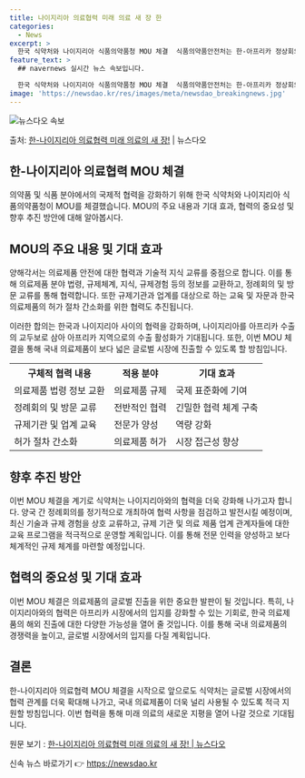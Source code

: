 ```yaml
---
title: 나이지리아 의료협력 미래 의료 새 장 한
categories:
  - News
excerpt: >
  한국 식약처와 나이지리아 식품의약품청 MOU 체결  식품의약품안전처는 한-아프리카 정상회의를 계기로 한국 식…
feature_text: >
  ## navernews 실시간 뉴스 속보입니다.

  한국 식약처와 나이지리아 식품의약품청 MOU 체결  식품의약품안전처는 한-아프리카 정상회의를 계기로 한국 식…
image: 'https://newsdao.kr/res/images/meta/newsdao_breakingnews.jpg'
---
```


![뉴스다오 속보](https://newsdao.kr/res/images/meta/newsdao_breakingnews.jpg)

<p>출처: <a href="https://newsdao.kr/4151" rel="dofollow">한-나이지리아 의료협력 미래 의료의 새 장!</a> | 뉴스다오</p>

<h2 data-ke-size="size26">한-나이지리아 의료협력 MOU 체결</h2>

의약품 및 식품 분야에서의 국제적 협력을 강화하기 위해 한국 식약처와 나이지리아 식품의약품청이 MOU를 체결했습니다. MOU의 주요 내용과 기대 효과, 협력의 중요성 및 향후 추진 방안에 대해 알아봅시다.

<h2 data-ke-size="size24">MOU의 주요 내용 및 기대 효과</h2>
양해각서는 의료제품 안전에 대한 협력과 기술적 지식 교류를 중점으로 합니다. 이를 통해 의료제품 분야 법령, 규제체계, 지식, 규제경험 등의 정보를 교환하고, 정례회의 및 방문 교류를 통해 협력합니다. 또한 규제기관과 업계를 대상으로 하는 교육 및 자문과 한국 의료제품의 허가 절차 간소화를 위한 협력도 추진됩니다.

이러한 합의는 한국과 나이지리아 사이의 협력을 강화하며, 나이지리아를 아프리카 수출의 교두보로 삼아 아프리카 지역으로의 수출 활성화가 기대됩니다. 또한, 이번 MOU 체결을 통해 국내 의료제품이 보다 넓은 글로벌 시장에 진출할 수 있도록 할 방침입니다.

<table>
   <tr>
      <th>구체적 협력 내용</th>
      <th>적용 분야</th>
      <th>기대 효과</th>
   </tr>
   <tr>
      <td>의료제품 법령 정보 교환</td>
      <td>의료제품 규제</td>
      <td>국제 표준화에 기여</td>
   </tr>
   <tr>
      <td>정례회의 및 방문 교류</td>
      <td>전반적인 협력</td>
      <td>긴밀한 협력 체계 구축</td>
   </tr>
   <tr>
      <td>규제기관 및 업계 교육</td>
      <td>전문가 양성</td>
      <td>역량 강화</td>
   </tr>
   <tr>
      <td>허가 절차 간소화</td>
      <td>의료제품 허가</td>
      <td>시장 접근성 향상</td>
   </tr>
</table>

<h2 data-ke-size="size24">향후 추진 방안</h2>
이번 MOU 체결을 계기로 식약처는 나이지리아와의 협력을 더욱 강화해 나가고자 합니다. 양국 간 정례회의를 정기적으로 개최하여 협력 사항을 점검하고 발전시킬 예정이며, 최신 기술과 규제 경험을 상호 교류하고, 규제 기관 및 의료 제품 업계 관계자들에 대한 교육 프로그램을 적극적으로 운영할 계획입니다. 이를 통해 전문 인력을 양성하고 보다 체계적인 규제 체계를 마련할 예정입니다.

<h2 data-ke-size="size24">협력의 중요성 및 기대 효과</h2>
이번 MOU 체결은 의료제품의 글로벌 진출을 위한 중요한 발판이 될 것입니다. 특히, 나이지리아와의 협력은 아프리카 시장에서의 입지를 강화할 수 있는 기회로, 한국 의료제품의 해외 진출에 대한 다양한 가능성을 열어 줄 것입니다. 이를 통해 국내 의료제품의 경쟁력을 높이고, 글로벌 시장에서의 입지를 다질 계획입니다.

<h2 data-ke-size="size24">결론</h2>
한-나이지리아 의료협력 MOU 체결을 시작으로 앞으로도 식약처는 글로벌 시장에서의 협력 관계를 더욱 확대해 나가고, 국내 의료제품이 더욱 널리 사용될 수 있도록 적극 지원할 방침입니다. 이번 협력을 통해 미래 의료의 새로운 지평을 열어 나갈 것으로 기대됩니다.

원문 보기 : [한-나이지리아 의료협력 미래 의료의 새 장! | 뉴스다오](https://newsdao.kr/4151) 

신속 뉴스 바로가기 👉 <a href="https://newsdao.kr" rel="dofollow">https://newsdao.kr</a>


